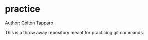 # practice
Author: Colton Tapparo

This is a throw away repository meant for practicing git commands
